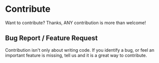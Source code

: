 # Contribute

Want to contribute? Thanks, ANY contribution is more than welcome!

## Bug Report / Feature Request

Contribution isn't only about writing code. If you identify a bug, or feel an important feature
is missing, tell us and it is a great way to contribute.
